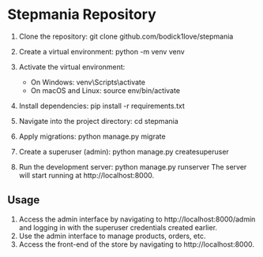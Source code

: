 # Stepmania Repository

1. Clone the repository:
   git clone github.com/bodick1love/stepmania

2. Create a virtual environment:
   python -m venv venv

3. Activate the virtual environment:
   - On Windows:
     venv\Scripts\activate
   - On macOS and Linux:
     source env/bin/activate

4. Install dependencies:
   pip install -r requirements.txt

5. Navigate into the project directory:
   cd stepmania

6. Apply migrations:
   python manage.py migrate

7. Create a superuser (admin):
   python manage.py createsuperuser

8. Run the development server:
   python manage.py runserver
   The server will start running at http://localhost:8000.

## Usage
1. Access the admin interface by navigating to http://localhost:8000/admin and logging in with the superuser credentials created earlier.
2. Use the admin interface to manage products, orders, etc.
3. Access the front-end of the store by navigating to http://localhost:8000.
